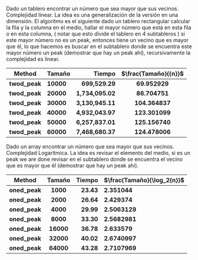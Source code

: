 Dado un tablero encontrar un número que sea mayor que sus vecinos. Complejidad linear. La idea es una generalización de la versión en una dimensión. El algoritmo es el siguiente dado un tablero rectangular calcular la fila y la columna en el medio, hallar el mayor número que está en esta fila o en esta columna, ( notar que esto divide el tablero en 4 subtableros ) si este mayor número no es un peak, entonces tiene un vecino que es mayor que él, lo que hacemos es buscar en el subtablero donde se encuentra este mayor número un peak (demostrar que hay un peak ahí), recursivamente la complejidad es linear.

| Method        | Tamaño    | Tiempo           | $\frac{Tamaño}{{n}}$ |
|:-------------:| --------- | ----------------:|:--------------------:|
| **twod_peak** | **10000** | **699,529.29**   | **69.952929**        |
| **twod_peak** | **20000** | **1,734,095.02** | **86.704751**        |
| **twod_peak** | **30000** | **3,130,945.11** | **104.364837**       |
| **twod_peak** | **40000** | **4,932,043.97** | **123.301099**       |
| **twod_peak** | **50000** | **6,257,837.01** | **125.156740**       |
| **twod_peak** | **60000** | **7,468,680.37** | **124.478006**       |

Dado un array encontrar un número que sea mayor que sus vecinos. Complejidad Logarítmica. La idea es revisar el elemento del medio, si es un peak we are done revisar en el subtablero donde se encuentra el vecino que es mayor que él (demostrar que hay un peak ahí).

| Method        | Tamaño    | Tiempo    | $\frac{Tamaño}{\log_2{n}}$ |
|:-------------:|:---------:| ---------:| -------------------------- |
| **oned_peak** | **1000**  | **23.43** | **2.351044**               |
| **oned_peak** | **2000**  | **26.64** | **2.429374**               |
| **oned_peak** | **4000**  | **29.99** | **2.5063129**              |
| **oned_peak** | **8000**  | **33.30** | **2.5682981**              |
| **oned_peak** | **16000** | **36.78** | **2.633579**               |
| **oned_peak** | **32000** | **40.02** | **2.6740997**              |
| **oned_peak** | **64000** | **43.28** | **2.7107969**              |
